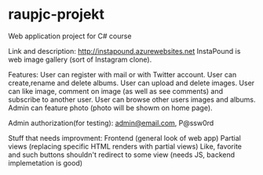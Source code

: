 # raupjc-projekt
Web application project for C# course

Link and description:
http://instapound.azurewebsites.net
InstaPound is web image gallery (sort of Instagram clone).

Features:
User can register with mail or with Twitter account.
User can create,rename and delete albums.
User can upload and delete images.
User can like image, comment on image (as well as see comments) and subscribe to another user.
User can browse other users images and albums.
Admin can feature photo (photo will be showm on home page).

Admin authorization(for testing):
admin@email.com, P@ssw0rd

Stuff that needs improvment:
Frontend (general look of web app)
Partial views (replacing specific HTML renders with partial views)
Like, favorite and such buttons shouldn't redirect to some view (needs JS, backend implemetation is good)

